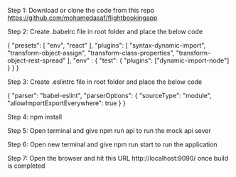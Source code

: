 
Step 1: Download or clone the code from this repo https://github.com/mohamedasaf/flightbookingapp

Step 2: Create .babelrc file in root folder and place the below code

{ "presets": [ "env", "react" ], "plugins": [ "syntax-dynamic-import", "transform-object-assign", "transform-class-properties", "transform-object-rest-spread" ], "env" : { "test": { "plugins": ["dynamic-import-node"] } } }

Step 3: Create .eslintrc file in root folder and place the below code

{ "parser": "babel-eslint", "parserOptions": { "sourceType": "module", "allowImportExportEverywhere": true } }

Step 4: npm install

Step 5: Open terminal and give npm run api to run the mock api sever

Step 6: Open new terminal and give npm run start to run the application

Step 7: Open the browser and hit this URL http://localhost:9090/ once build is completed
